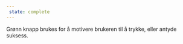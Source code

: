 ```yaml
---
 state: complete
---
```

Grønn knapp brukes for å motivere brukeren til å trykke, eller antyde suksess.
